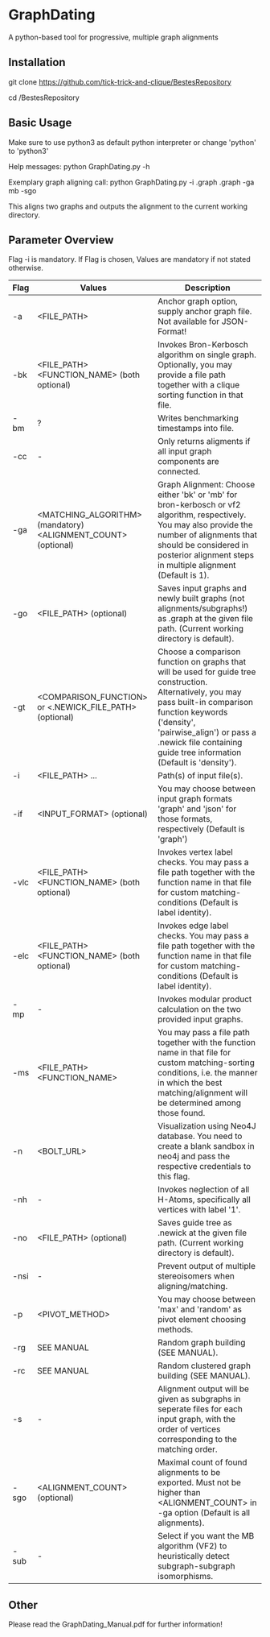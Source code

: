 # GraphDating

A python-based tool for progressive, multiple graph alignments

## Installation

git clone https://github.com/tick-trick-and-clique/BestesRepository

cd /BestesRepository
 
## Basic Usage
Make sure to use python3 as default python interpreter or change 'python' to 'python3'

Help messages:
python GraphDating.py -h

Exemplary graph aligning call: 
python GraphDating.py -i <Some Input File>.graph <Another Input File>.graph -ga mb -sgo

This aligns two graphs and outputs the alignment to the current working directory.

## Parameter Overview

Flag -i is mandatory.
If Flag is chosen, Values are mandatory if not stated otherwise.

| Flag | Values | Description |
| --- | --- | --- |
| -a | <FILE_PATH> | Anchor graph option, supply anchor graph file. Not available for JSON-Format! |
| -bk | <FILE_PATH> <FUNCTION_NAME> (both optional) | Invokes Bron-Kerbosch algorithm on single graph. Optionally, you may provide a file path together with a clique sorting function in that file. |
| -bm | ? | Writes benchmarking timestamps into file. |
| -cc | - | Only returns aligments if all input graph components are connected. |
| -ga | <MATCHING_ALGORITHM> (mandatory) <ALIGNMENT_COUNT> (optional) | Graph Alignment: Choose either 'bk' or 'mb' for bron-kerbosch or vf2 algorithm, respectively. You may also provide the number of alignments that should be considered in posterior alignment steps in multiple alignment (Default is 1). |
| -go | <FILE_PATH> (optional) | Saves input graphs and newly built graphs (not alignments/subgraphs!) as .graph at the given file path. (Current working directory is default). |
| -gt | <COMPARISON_FUNCTION> or <.NEWICK_FILE_PATH> (optional) | Choose a comparison function on graphs that will be used for guide tree construction. Alternatively, you may pass built-in comparison function keywords ('density', 'pairwise_align') or pass a .newick file containing guide tree information (Default is 'density'). |
| -i | <FILE_PATH> <FILEPATH> ... | Path(s) of input file(s). |
| -if | <INPUT_FORMAT> (optional) | You may choose between input graph formats 'graph' and 'json' for those formats, respectively (Default is 'graph') |
| -vlc | <FILE_PATH> <FUNCTION_NAME> (both optional) | Invokes vertex label checks. You may pass a file path together with the function name in that file for custom matching-conditions (Default is label identity). |
| -elc | <FILE_PATH> <FUNCTION_NAME> (both optional) | Invokes edge label checks. You may pass a file path together with the function name in that file for custom matching-conditions (Default is label identity). |
| -mp | - | Invokes modular product calculation on the two provided input graphs. |
| -ms | <FILE_PATH> <FUNCTION_NAME> | You may pass a file path together with the function name in that file for custom matching-sorting conditions, i.e. the manner in which the best matching/alignment will be determined among those found. |
| -n | <BOLT_URL> <USER> <PASSWORD> | Visualization using Neo4J database. You need to create a blank sandbox in neo4j and pass the respective credentials to this flag. |
| -nh | - | Invokes neglection of all H-Atoms, specifically all vertices with label '1'. |
| -no | <FILE_PATH> (optional) | Saves guide tree as .newick at the given file path. (Current working directory is default). |
| -nsi | - | Prevent output of multiple stereoisomers when aligning/matching. |
| -p | <PIVOT_METHOD> | You may choose between 'max' and 'random' as pivot element choosing methods. |
| -rg | SEE MANUAL | Random graph building (SEE MANUAL). |
| -rc | SEE MANUAL | Random clustered graph building (SEE MANUAL). | 
| -s | - | Alignment output will be given as subgraphs in seperate files for each input graph, with the order of vertices corresponding to the matching order. |
| -sgo | <ALIGNMENT_COUNT> (optional) | Maximal count of found alignments to be exported. Must not be higher than <ALIGNMENT_COUNT> in -ga option (Default is all alignments). |
| -sub | - | Select if you want the MB algorithm (VF2) to heuristically detect subgraph-subgraph isomorphisms. |

## Other

Please read the GraphDating_Manual.pdf for further information!
